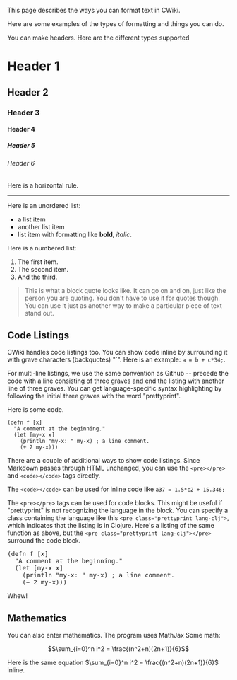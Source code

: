 This page describes the ways you can format text in CWiki.

Here are some examples of the types of formatting and things you can do.

You can make headers. Here are the different types supported

# Header 1 #
## Header 2 ##
### Header 3 ###
#### Header 4 ####
##### Header 5 #####
###### Header 6 ######

Here is a horizontal rule.

----------


Here is an unordered list:

- a list item
- another list item
- list item with formatting like **bold**, *italic*.

Here is a numbered list:

1. The first item.
1. The second item.
1. And the third.

> This is what a block quote looks like.
> It can go on and on, just like the
> person you are quoting. You don't
> have to use it for quotes though. You
> can use it just as another way to make
> a particular piece of text stand out.

## Code Listings

CWiki handles code listings too. You can show code inline by surrounding it with grave characters (backquotes) "\`". Here is an example: `a = b + c*34;`.

For multi-line listings, we use the same convention as Github -- precede the code with a line consisting of three graves and end the listing with another line of three graves. You can get language-specific syntax highlighting by following the initial three graves with the word "prettyprint".

Here is some code.

```prettyprint lang-clj
(defn f [x]
  "A comment at the beginning."
  (let [my-x x]
    (println "my-x: " my-x) ; a line comment.
    (+ 2 my-x)))
```

There are a couple of additional ways to show code listings. Since Markdown passes through HTML unchanged, you can use the `<pre></pre>` and `<code></code>` tags directly.

The `<code></code>` can be used for inline code like <code>a37 = 1.5*c2 + 15.346;</code>

The `<pre></pre>`  tags can be used for code blocks. This might be useful if "prettyprint" is not recognizing the language in the block. You can specify a class containing the language like this `<pre class="prettyprint lang-clj">`, which indicates that the listing is in Clojure. Here's a listing of the same function as above, but the `<pre class="prettyprint lang-clj"></pre>` surround the code block.

<pre class="prettyprint lang-clj">(defn f [x]
  "A comment at the beginning."
  (let [my-x x]
    (println "my-x: " my-x) ; a line comment.
    (+ 2 my-x)))
</pre>

Whew!

## Mathematics

You can also enter mathematics. The program uses MathJax
Some math:

$$\sum_{i=0}^n i^2 = \frac{(n^2+n)(2n+1)}{6}$$

Here is the same equation $\sum_{i=0}^n i^2 = \frac{(n^2+n)(2n+1)}{6}$
inline.
